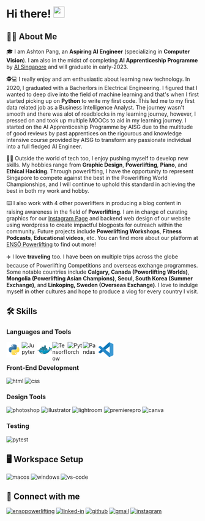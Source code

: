 # Hi there! <img src="https://media.giphy.com/media/hvRJCLFzcasrR4ia7z/giphy.gif" width="29px" height="29px">

## 🙇‍♂️ About Me

🎓 I am Ashton Pang, an **Aspiring AI Engineer** (specializing in **Computer Vision**). I am also in the midst of completing **AI Apprenticeship Programme** by [AI Singapore](https://aisingapore.org/industryinnovation/aiap/) and will graduate in early-2023.

🕵️💻 I really enjoy and am enthusiastic about learning new technology. In 2020, I graduated with a Bacherlors in Electrical Engineering. I figured that I wanted to deep dive into the field of machine learning and that's when I first started picking up on **Python** to write my first code. This led me to my first data related job as a Business Intelligence Analyst. The journey wasn't smooth and there was alot of roadblocks in my learning journey, however, I pressed on and took up multiple MOOCs to aid in my learning journey. I started on the AI Apprenticeship Programme by AISG due to the multitude of good reviews by past apprentices on the rigourous and knowledge intensive course provided by AISG to transform any passionate individual into a full fledged AI Engineer.

🏋️‍♂️ Outside the world of tech too, I enjoy pushing myself to develop new skills. My hobbies range from **Graphic Design**, **Powerlifting**, **Piano**, and **Ethical Hacking**. Through powerlifting, I have the opportunity to represent Singapore to compete against the best in the Powerlifting World Championships, and I will continue to uphold this standard in achieving the best in both my work and hobby.

⌨️ I also work with 4 other powerlifters in producing a blog content in raising awareness in the field of **Powerlifting**. I am in charge of curating graphics for our [Instagram Page](https://www.instagram.com/enso.powerlifting/?hl=en) and backend web design of our website using wordpress to create impactful blogposts for outreach within the community. Future projects include **Powerlifting Workshops**, **Fitness Podcasts**, **Educational videos**, etc. You can find more about our platform at [ENSŌ Powerlifting](https://ensopowerlifting.com/) to find out more!

✈️ I love **traveling** too. I have been on multiple trips across the globe because of Powerlifting Competitions and overseas exchange programmes. Some notable countries include **Calgary, Canada (Powerlifting Worlds)**, **Mongolia (Powerlifting Asian Champions)**, **Seoul, South Korea (Summer Exchange)**, and **Linkoping, Sweden (Overseas Exchange)**. I love to indulge myself in other cultures and hope to produce a vlog for every country I visit.

## 🛠️ Skills

### Languages and Tools

[<img align="left" alt="Python" width="40px" src="https://raw.githubusercontent.com/github/explore/80688e429a7d4ef2fca1e82350fe8e3517d3494d/topics/python/python.png"/>][github]
[<img align="left" alt="Jupyter" width="40px" src="https://upload.wikimedia.org/wikipedia/commons/thumb/3/38/Jupyter_logo.svg/883px-Jupyter_logo.svg.png"/>][github]
[<img align="left" alt="Docker" width="40px" src="https://github.com/devicons/devicon/blob/master/icons/docker/docker-original.svg"/>][github]
[<img align="left" alt="Tensorflow" width="40px" src="https://upload.wikimedia.org/wikipedia/commons/thumb/2/2d/Tensorflow_logo.svg/1200px-Tensorflow_logo.svg.png"/>][github]
[<img align="left" alt="Pytorch" width="40px" src="https://pytorch.org/assets/images/pytorch-logo.png"/>][github]
[<img align="left" alt="Pandas" width="40px" src="https://upload.wikimedia.org/wikipedia/commons/thumb/e/ed/Pandas_logo.svg/1200px-Pandas_logo.svg.png"/>][github]
[<img align="left" alt="VSCode" width="40px" src="https://github.com/devicons/devicon/blob/master/icons/vscode/vscode-original.svg"/>][github]

<br />
<br />

### Front-End Development

![html](https://img.shields.io/badge/HTML5-E34F26?style=for-the-badge&logo=html5&logoColor=white)
![css](https://img.shields.io/badge/CSS3-1572B6?style=for-the-badge&logo=css3&logoColor=white)

### Design Tools

![photoshop](https://img.shields.io/badge/Adobe%20Photoshop-31A8FF?style=for-the-badge&logo=Adobe%20Photoshop&logoColor=black)
![illustrator](https://img.shields.io/badge/Adobe%20Illustrator-FF9A00?style=for-the-badge&logo=adobe%20illustrator&logoColor=white)
![lightroom](https://img.shields.io/badge/Adobe%20Lightroom-31A8FF?style=for-the-badge&logo=Adobe%20Lightroom&logoColor=white)
![premierepro](https://img.shields.io/badge/Adobe%20Premiere%20Pro-9999FF?style=for-the-badge&logo=Adobe%20Premiere%20Pro&logoColor=white)
![canva](https://img.shields.io/badge/canva-00C4CC?style=for-the-badge&logo=canva&logoColor=white)

### Testing

![pytest](https://img.shields.io/badge/Pytest-3776AB?style=for-the-badge&logo=python&logoColor=white)

## 🖥️ Workspace Setup

![macos](https://img.shields.io/badge/mac%20os-000000?style=for-the-badge&logo=apple&logoColor=white)
![windows](https://img.shields.io/badge/Windows_10-0078D6?style=for-the-badge&logo=windows&logoColor=white)
![vs-code](https://img.shields.io/badge/VS_Code-007ACC?style=for-the-badge&logo=Visual-Studio-Code&logoColor=white)

## 🔗 Connect with me

[![ensopowerlifting](https://img.shields.io/badge/Wordpress-21759B?style=for-the-badge&logo=wordpress&logoColor=white)](https://ensopowerlifting.com/)
[![linked-in](https://img.shields.io/badge/Linked_In-0077B5?style=for-the-badge&logo=LinkedIn&logoColor=white)](https://www.linkedin.com/in/ashton-pang-3ba23314a/)
[![github](https://img.shields.io/badge/GitHub-000000?style=for-the-badge&logo=GitHub&logoColor=white)](https://github.com/ashtonpangxq)
[![gmail](https://img.shields.io/badge/Gmail-D14836?style=for-the-badge&logo=Gmail&logoColor=white)](mailto:https://github.com/ashtonpangxq)
[![instagram](https://img.shields.io/badge/Instagram-E4405F?style=for-the-badge&logo=instagram&logoColor=white)](https://www.instagram.com/symmetricpxq/)


[website]: https://ensopowerlifting.com/
[github]: https://github.com/ashtonpangxq
